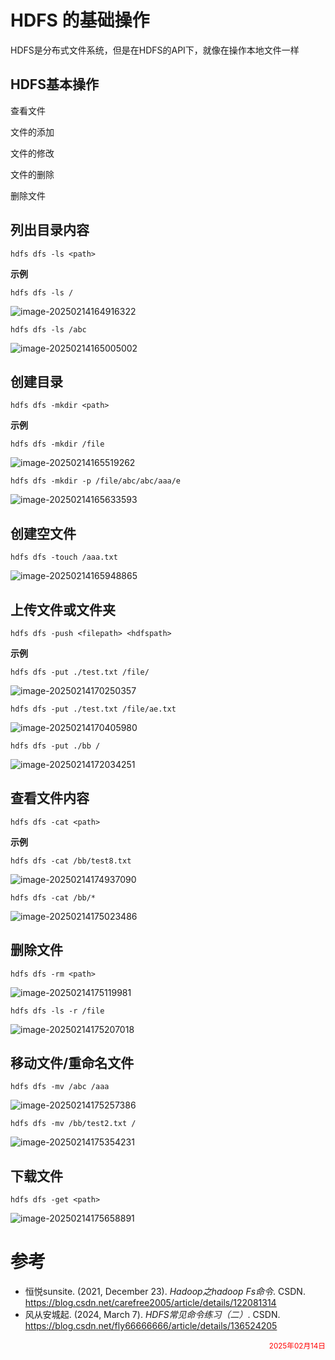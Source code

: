 # HDFS 的基础操作

HDFS是分布式文件系统，但是在HDFS的API下，就像在操作本地文件一样

## HDFS基本操作

查看文件

文件的添加

文件的修改

文件的删除

删除文件

## 列出目录内容

```
hdfs dfs -ls <path>
```

**示例**

```
hdfs dfs -ls /
```

![image-20250214164916322](https://db.xinghai.ink/Typora/17395229615700352.png)

```
hdfs dfs -ls /abc
```

![image-20250214165005002](https://db.xinghai.ink/Typora/17395230069582777.png)

## 创建目录

```
hdfs dfs -mkdir <path>
```

**示例**

```
hdfs dfs -mkdir /file
```

![image-20250214165519262](https://db.xinghai.ink/Typora/17395233210132463.png)

```
hdfs dfs -mkdir -p /file/abc/abc/aaa/e
```

![image-20250214165633593](https://db.xinghai.ink/Typora/17395233963216605.png)

## 创建空文件

```
hdfs dfs -touch /aaa.txt
```

![image-20250214165948865](https://db.xinghai.ink/Typora/17395235910314822.png)

## 上传文件或文件夹

```
hdfs dfs -push <filepath> <hdfspath>
```

**示例**

```
hdfs dfs -put ./test.txt /file/
```

![image-20250214170250357](https://db.xinghai.ink/Typora/17395237732143211.png)

```
hdfs dfs -put ./test.txt /file/ae.txt
```

![image-20250214170405980](https://db.xinghai.ink/Typora/1739523847925945.png)

```
hdfs dfs -put ./bb /
```

![image-20250214172034251](https://db.xinghai.ink/Typora/173952483628187.png)

## 查看文件内容

```
hdfs dfs -cat <path>
```

**示例**

```
hdfs dfs -cat /bb/test8.txt
```

![image-20250214174937090](https://db.xinghai.ink/Typora/17395265838825986.png)

```
hdfs dfs -cat /bb/*
```

![image-20250214175023486](https://db.xinghai.ink/Typora/17395266251598003.png)

## 删除文件

```
hdfs dfs -rm <path>
```

![image-20250214175119981](https://db.xinghai.ink/Typora/17395266821078186.png)

```
hdfs dfs -ls -r /file
```

![image-20250214175207018](https://db.xinghai.ink/Typora/17395267288522708.png)

## 移动文件/重命名文件

```
hdfs dfs -mv /abc /aaa
```

![image-20250214175257386](https://db.xinghai.ink/Typora/1739526779411698.png)

```
hdfs dfs -mv /bb/test2.txt /
```

![image-20250214175354231](https://db.xinghai.ink/Typora/17395268361061325.png)

## 下载文件

```
hdfs dfs -get <path>
```

![image-20250214175658891](.HDFS_H_file/17396309218551352.png)



<h1>参考</h1>

- 恒悦sunsite. (2021, December 23). *Hadoop之hadoop Fs命令*. CSDN. https://blog.csdn.net/carefree2005/article/details/122081314
- 风从安城起. (2024, March 7). *HDFS常见命令练习（二）*. CSDN. https://blog.csdn.net/fly66666666/article/details/136524205


<div style="color:red;float:right;"><sub>2025年02月14日</sub></div>
